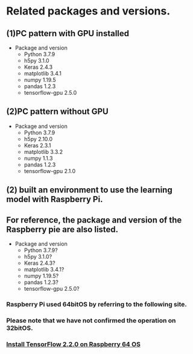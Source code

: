 # Related packages and versions.
## (1)PC pattern with GPU installed
- Package and version
    - Python                  3.7.9
    - h5py                    3.1.0
    - Keras                   2.4.3
    - matplotlib              3.4.1
    - numpy                   1.19.5
    - pandas                  1.2.3
    - tensorflow-gpu          2.5.0

## (2)PC pattern without GPU
- Package and version
    - Python                  3.7.9
    - h5py                    2.10.0
    - Keras                   2.3.1
    - matplotlib              3.3.2
    - numpy                   1.1.3
    - pandas                  1.2.3
    - tensorflow-gpu          2.1.0
   
## (2) built an environment to use the learning model with Raspberry Pi.
## For reference, the package and version of the Raspberry pie are also listed.
- Package and version
    - Python                  3.7.9?
    - h5py                    3.1.0?
    - Keras                   2.4.3?
    - matplotlib              3.4.1?
    - numpy                   1.19.5?
    - pandas                  1.2.3?
    - tensorflow-gpu          2.5.0?

### Raspberry Pi used 64bitOS by referring to the following site.
### Please note that we have not confirmed the operation on 32bitOS.
### [Install TensorFlow 2.2.0 on Raspberry 64 OS](https://qengineering.eu/install-tensorflow-2.2.0-on-raspberry-64-os.html)

